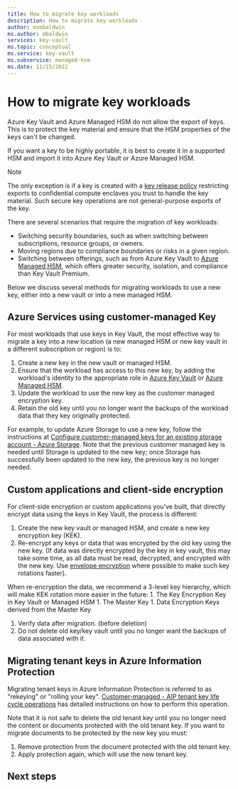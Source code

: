 ```yaml
---
title: How to migrate key workloads 
description: How to migrate key workloads
author: msmbaldwin
ms.author: mbaldwin
services: key-vault
ms.topic: conceptual
ms.service: key-vault
ms.subservice: managed-hsm
ms.date: 11/15/2022
---
```


# How to migrate key workloads

Azure Key Vault and Azure Managed HSM do not allow the export of keys. This is to protect the key material and ensure that the HSM properties of the keys can't be changed.

If you want a key to be highly portable, it is best to create it in a supported HSM and import it into Azure Key Vault or Azure Managed HSM.

> [!NOTE]
> The only exception is if a key is created with a [key release policy](../keys/policy-grammar.md) restricting exports to confidential compute enclaves you trust to handle the key material. Such secure key operations are not general-purpose exports of the key.

There are several scenarios that require the migration of key workloads:
- Switching security boundaries, such as when switching between subscriptions, resource groups, or owners.
- Moving regions due to compliance boundaries or risks in a given region.
- Switching between offerings, such as from Azure Key Vault to [Azure Managed HSM](../managed-hsm/overview.md), which offers greater security, isolation, and compliance than Key Vault Premium.

Below we discuss several methods for migrating workloads to use a new key, either into a new vault or into a new managed HSM.

## Azure Services using customer-managed Key

For most workloads that use keys in Key Vault, the most effective way to migrate a key into a new location (a new managed HSM or new key vault in a different subscription or region) is to:

1. Create a new key in the new vault or managed HSM.
1. Ensure that the workload has access to this new key, by adding the workload's identity to the appropriate role in [Azure Key Vault](rbac-guide.md) or [Azure Managed HSM](../managed-hsm/access-control.md).
1. Update the workload to use the new key as the customer managed encryption key.
1. Retain the old key until you no longer want the backups of the workload data that they key originally protected.

For example, to update Azure Storage to use a new key, follow the instructions at [Configure customer-managed keys for an existing storage account - Azure Storage](../../storage/common/customer-managed-keys-configure-existing-account.md). Note that the previous customer managed key is needed until Storage is updated to the new key; once Storage has successfully been updated to the new key, the previous key is no longer needed.

## Custom applications and client-side encryption

For client-side encryption or custom applications you've built, that directly encrypt data using the keys in Key Vault, the process is different:

1. Create the new key vault or managed HSM, and create a new key encryption key (KEK).
1. Re-encrypt any keys or data that was encrypted by the old key using the new key. (If data was directly encrypted by the key in key vault, this may take some time, as all data must be read, decrypted, and encrypted with the new key. Use [envelope encryption](../../security/fundamentals/encryption-atrest#envelope-encryption-with-a-key-hierarchy) where possible to make such key rotations faster).

  When re-encryption the data, we recommend a 3-level key hierarchy, which will make KEK rotation more easier in the future:
    1. The Key Encryption Key in Key Vault or Managed HSM
    1. The Master Key
    1. Data Encryption Keys derived from the Master Key
1. Verify data after migration. (before deletion)
1. Do not delete old key/key vault until you no longer want the backups of data associated with it.

## Migrating tenant keys in Azure Information Protection
Migrating tenant keys in Azure Information Protection is referred to as "rekeying" or "rolling your key". [Customer-managed - AIP tenant key life cycle operations](/azure/information-protection/operations-customer-managed-tenant-key#rekey-your-tenant-key) has detailed instructions on how to perform this operation.

Note that it is not safe to delete the old tenant key until you no longer need the content or documents protected with the old tenant key. If you want to migrate documents to be protected by the new key you must:

1. Remove protection from the document protected with the old tenant key.
1. Apply protection again, which will use the new tenant key.

## Next steps
